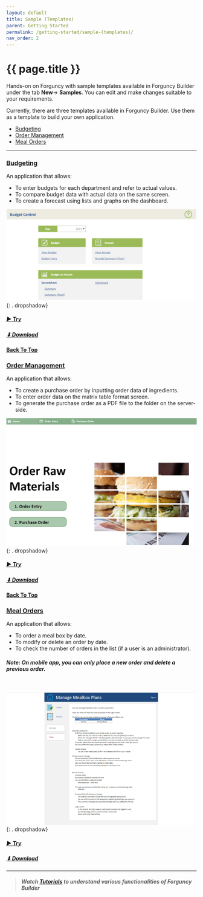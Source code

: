 ```yaml
---
layout: default
title: Sample (Templates)
parent: Getting Started
permalink: /getting-started/sample-(templates)/
nav_order: 2
---
```


# {{ page.title }}

Hands-on on Forguncy with sample templates available in Forguncy Builder under the tab **New**-> **Samples**. You can edit and make changes suitable to your requirements.

Currently, there are three templates available in Forguncy Builder. Use them as a template to build your own application.

- [Budgeting](#budgeting)
- [Order Management](#order-management)
- [Meal Orders](#meal-orders)


<!--
### Try these demo applications developed with Forguncy [**here**](https://www.forguncy.net/demo-apps).
-->
---

### [Budgeting](https://apps.forguncy.net/budget-control/)

An application that allows: 
- To enter budgets for each department and refer to actual values. 
- To compare budget data with actual data on the same screen. 
- To create a forecast using lists and graphs on the dashboard.

![Budget-Control-Homepage](/assets/images/sample-templates/budget-control-homepage.png) 
{: . dropshadow}

##### [► Try](https://apps.forguncy.net/budget-control/)
##### [⬇ Download](./assets/sample-projects/01BudgetControl.fgcproj)

#### [Back To Top](#sample-templates)

### [Order Management](https://apps.forguncy.net/order-management/)

An application that allows: 
- To  create a purchase order by inputting order data of ingredients. 
- To enter order data on the matrix table format screen. 
- To generate the purchase order as a PDF file to the folder on the server-side.

![Order-Management-Homepage](/assets/images/sample-templates/order-management-homepage.png)
{: . dropshadow}

##### [► Try](https://apps.forguncy.net/order-management/)
##### [⬇ Download](./assets/sample-projects/02OrderingSystem.fgcproj)

#### [Back To Top](#sample-templates)

### [Meal Orders](https://apps.forguncy.net/meal-orders/)

An application that allows: 
- To order a meal box by date.
- To modify or delete an order by date. 
- To check the number of orders in the list (if a user is an administrator).

##### Note: On mobile app, you can only place a new order and delete a previous order.
<br/> 

![Manage-Mealbox-Plans-Homepage](/assets/images/sample-templates/meal-orders-homepage.png)
{: . dropshadow}

##### [► Try](https://apps.forguncy.net/meal-orders/)
##### [⬇ Download](./assets/sample-projects/03Bento.fgcproj)
---

<!--
- Open **Forguncy Builder** and go to the **Samples** section.
- Open **Meal Orders** template/sample project.
- It contains various pre-designed tables, pages (for web and mobile), and master pages. You can edit and make changes make changes suitable to your requirements.
- Go to **Debug** tab and click on **Start**.
- You will be redirected to the **Manage Mealbox Plans** application on localhost. 
- Sign in with default credentials: <br/>
    Default User Name   : *Administrator*<br/>
    Default Password    : *123456*
- The **Orders** tab shows order meal details. You can perform operations like- placing an order, modifying or deleting an order.
- The **History** tab shows all meal order records for the specified date. You can export records in an Excel file. 
- The **Manage** tab allows viewing **All Orders Status** and **Monthly Settlements**. By default, it shows current date orders. Set a date to manage past orders.
- The **Help** tab redirects to the help section which is the **Homepage** as well. It shows an overview of the application and brief information on the various functionalities. 
- After getting the idea of application functionalities, go to **Forguncy Builder** and make changes suitable to your requirements.     
-->

> ##### Watch [**Tutorials**](http://localhost:4000/getting-started/tutorials/#tutorials) to understand various functionalities of **Forguncy Builder**